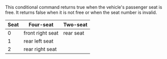 This conditional command returns true when the vehicle's passenger seat is free. It returns false when it is not free or when the seat number is invalid.

| Seat | Four-seat        | Two-seat  |
| ---- | ---------------- | --------- |
| 0    | front right seat | rear seat |
| 1    | rear left seat   |           |
| 2    | rear right seat  |           |
